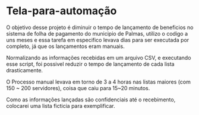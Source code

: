 # Tela-para-automação 

O objetivo desse projeto é diminuir o tempo de lançamento de beneficios no sistema de folha de pagamento do municipio de Palmas, utilizo o codigo a uns meses
e essa tarefa em especifico levava dias para ser executada por completo, já que os lançamentos eram manuais.

Normalizando as informações recebidas em um arquivo CSV, e executando esse script, foi possivel reduzir o tempo de lançamento de cada lista drasticamente.

O Processo manual levava em torno de 3 a 4 horas nas listas maiores (com 150 ~ 200 servidores), coisa que caiu para 15~20 minutos.

Como as informações lançadas são confidenciais até o recebimento, colocarei uma lista ficticia para exemplificar. 

